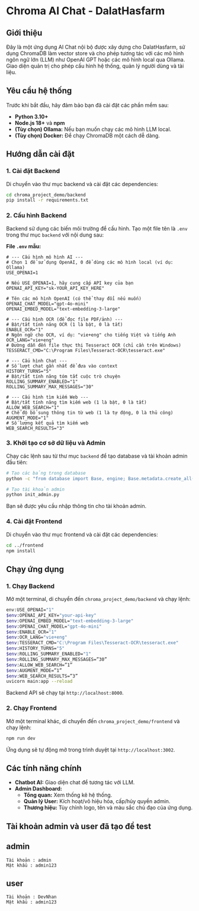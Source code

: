 # Chroma AI Chat - DalatHasfarm

## Giới thiệu

Đây là một ứng dụng AI Chat nội bộ được xây dựng cho DalatHasfarm, sử dụng ChromaDB làm vector store và cho phép tương tác với các mô hình ngôn ngữ lớn (LLM) như OpenAI GPT hoặc các mô hình local qua Ollama. Giao diện quản trị cho phép cấu hình hệ thống, quản lý người dùng và tài liệu.

## Yêu cầu hệ thống

Trước khi bắt đầu, hãy đảm bảo bạn đã cài đặt các phần mềm sau:

* **Python 3.10+**
* **Node.js 18+** và **npm**
* **(Tùy chọn) Ollama:** Nếu bạn muốn chạy các mô hình LLM local.
* **(Tùy chọn) Docker:** Để chạy ChromaDB một cách dễ dàng.

## Hướng dẫn cài đặt

### 1. Cài đặt Backend

Di chuyển vào thư mục backend và cài đặt các dependencies:

```bash
cd chroma_project_demo/backend
pip install -r requirements.txt
```

### 2. Cấu hình Backend

Backend sử dụng các biến môi trường để cấu hình. Tạo một file tên là `.env` trong thư mục `backend` với nội dung sau:

**File `.env` mẫu:**

```env
# --- Cấu hình mô hình AI ---
# Chọn 1 để sử dụng OpenAI, 0 để dùng các mô hình local (ví dụ: Ollama)
USE_OPENAI=1

# Nếu USE_OPENAI=1, hãy cung cấp API key của bạn
OPENAI_API_KEY="sk-YOUR_API_KEY_HERE"

# Tên các mô hình OpenAI (có thể thay đổi nếu muốn)
OPENAI_CHAT_MODEL="gpt-4o-mini"
OPENAI_EMBED_MODEL="text-embedding-3-large"

# --- Cấu hình OCR (để đọc file PDF/ảnh) ---
# Bật/tắt tính năng OCR (1 là bật, 0 là tắt)
ENABLE_OCR="1"
# Ngôn ngữ cho OCR, ví dụ: "vie+eng" cho tiếng Việt và tiếng Anh
OCR_LANG="vie+eng"
# Đường dẫn đến file thực thi Tesseract OCR (chỉ cần trên Windows)
TESSERACT_CMD="C:\Program Files\Tesseract-OCR\tesseract.exe"

# --- Cấu hình Chat ---
# Số lượt chat gần nhất để đưa vào context
HISTORY_TURNS="5"
# Bật/tắt tính năng tóm tắt cuộc trò chuyện
ROLLING_SUMMARY_ENABLED="1"
ROLLING_SUMMARY_MAX_MESSAGES="30"

# --- Cấu hình tìm kiếm Web ---
# Bật/tắt tính năng tìm kiếm web (1 là bật, 0 là tắt)
ALLOW_WEB_SEARCH="1"
# Chế độ bổ sung thông tin từ web (1 là tự động, 0 là thủ công)
AUGMENT_MODE="1"
# Số lượng kết quả tìm kiếm web
WEB_SEARCH_RESULTS="3"
```

### 3. Khởi tạo cơ sở dữ liệu và Admin

Chạy các lệnh sau từ thư mục `backend` để tạo database và tài khoản admin đầu tiên:

```bash
# Tạo các bảng trong database
python -c "from database import Base, engine; Base.metadata.create_all(bind=engine)"

# Tạo tài khoản admin
python init_admin.py
```

Bạn sẽ được yêu cầu nhập thông tin cho tài khoản admin.

### 4. Cài đặt Frontend

Di chuyển vào thư mục frontend và cài đặt các dependencies:

```bash
cd ../frontend
npm install
```

## Chạy ứng dụng

### 1. Chạy Backend

Mở một terminal, di chuyển đến `chroma_project_demo/backend` và chạy lệnh:

```bash
env:USE_OPENAI="1"
$env:OPENAI_API_KEY="your-api-key" 
$env:OPENAI_EMBED_MODEL="text-embedding-3-large" 
$env:OPENAI_CHAT_MODEL="gpt-4o-mini" 
$env:ENABLE_OCR="1" 
$env:OCR_LANG="vie+eng" 
$env:TESSERACT_CMD="C:\Program Files\Tesseract-OCR\tesseract.exe"
$env:HISTORY_TURNS="5"
$env:ROLLING_SUMMARY_ENABLED="1"
$env:ROLLING_SUMMARY_MAX_MESSAGES=”30”
$env:ALLOW_WEB_SEARCH=”1”
$env:AUGMENT_MODE=”1”
$env:WEB_SEARCH_RESULTS=”3”
uvicorn main:app --reload 
```

Backend API sẽ chạy tại `http://localhost:8000`.

### 2. Chạy Frontend

Mở một terminal khác, di chuyển đến `chroma_project_demo/frontend` và chạy lệnh:

```bash
npm run dev
```

Ứng dụng sẽ tự động mở trong trình duyệt tại `http://localhost:3002`.

## Các tính năng chính

* **Chatbot AI:** Giao diện chat để tương tác với LLM.
* **Admin Dashboard:**
  * **Tổng quan:** Xem thống kê hệ thống.
  * **Quản lý User:** Kích hoạt/vô hiệu hóa, cấp/hủy quyền admin.
  * **Thương hiệu:** Tùy chỉnh logo, tên và màu sắc chủ đạo của ứng dụng.

## Tài khoản admin và user đã tạo để test

## admin

```
Tài khoản : admin
Mật khẩu : admin123
```

## user

```
Tài khoản : DevNhan
Mật khẩu : admin123
```
